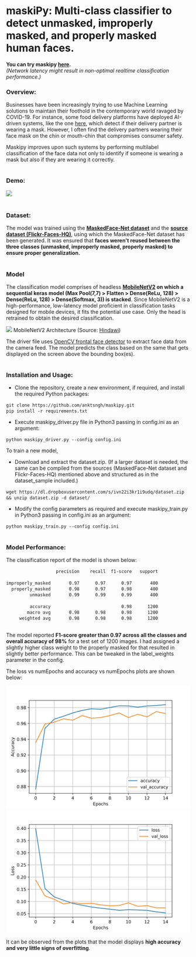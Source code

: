# maskiPy: Multi-class classifier to detect unmasked, improperly masked, and properly masked human faces.
**You can try maskipy [here](https://huggingface.co/spaces/anktsngh/maskipy).**  
*(Network latency might result in non-optimal realtime classification performance.)*

### Overview:
Businesses have been increasingly trying to use Machine Learning solutions to maintain their foothold in the contemporary world ravaged by COVID-19. For instance, some food delivery platforms have deployed AI-driven systems, like the one [here](https://www.pyimagesearch.com/2020/05/04/covid-19-face-mask-detector-with-opencv-keras-tensorflow-and-deep-learning/), which detect if their delivery partner is wearing a mask. However, I often find the delivery partners wearing their face mask on the chin or mouth-chin that compromises consumer safety.

Maskipy improves upon such systems by performing multilabel classification of the face data not only to identify if someone is wearing a mask but also if they are wearing it correctly.

#

### Demo:
![](.github/demo.gif)

#

### Dataset:
The model was trained using the **[MaskedFace-Net dataset](https://github.com/cabani/MaskedFace-Net)** and the **[source dataset (Flickr-Faces-HQ)](https://github.com/NVlabs/ffhq-dataset)**, using which the MaskedFace-Net dataset has been generated. It was ensured that **faces weren't reused between the three classes (unmasked, improperly masked, properly masked) to ensure proper generalization.**

#

### Model
The classification model comprises of headless **[MobileNetV2](https://keras.io/api/applications/mobilenet/) on which a sequential keras model (Max Pool(7,7) > Flatten > Dense(ReLu, 128) > Dense(ReLu, 128) > Dense(Softmax, 3)) is stacked**. Since MobileNetV2 is a high-performance, low-latency model proficient in classification tasks designed for mobile devices, it fits the potential use case. Only the head is retrained to obtain the desired classification.

![](https://user-images.githubusercontent.com/15859199/196212494-ed50e85d-d6ae-4649-bc91-e2876636e478.PNG)
MobileNetV2 Architecture (Source: [Hindawi](https://www.hindawi.com/journals/misy/2020/7602384/))

The driver file uses [OpenCV frontal face detector](https://github.com/opencv/opencv/blob/master/data/haarcascades/haarcascade_frontalface_default.xml) to extract face data from the camera feed. The model predicts the class based on the same that gets displayed on the screen above the bounding box(es).

#

### Installation and Usage:
* Clone the repository, create a new environment, if required, and install the required Python packages:
```
git clone https://github.com/anktsngh/maskipy.git
pip install -r requirements.txt
```
* Execute maskipy_driver.py file in Python3 passing in config.ini as an argument:
```
python maskipy_driver.py --config config.ini
```

To train a new model,
* Download and extract the dataset.zip. (If a larger dataset is needed, the same can be compiled from the sources (MaskedFace-Net dataset and Flickr-Faces-HQ) mentioned above and structured as in the dataset_sample included.)
```
wget https://dl.dropboxusercontent.com/s/ivn22i3kr1i9udq/dataset.zip && unzip dataset.zip -d dataset/
```
* Modify the config parameters as required and execute maskipy_train.py in Python3 passing in config.ini as an argument:
```
python maskipy_train.py --config config.ini
```

#

### Model Performance:

The classification report of the model is shown below:
```
                   precision    recall  f1-score   support
                   
improperly_masked       0.97      0.97      0.97       400
  properly_masked       0.98      0.97      0.98       400
         unmasked       0.99      0.99      0.99       400
         
         accuracy                           0.98      1200
        macro avg       0.98      0.98      0.98      1200
     weighted avg       0.98      0.98      0.98      1200
 
 ```
The model reported **F1-score greater than 0.97 across all the classes and overall accuracy of 98%** for a test set of 1200 images. I had assigned a slightly higher class weight to the properly masked for that resulted in slightly better performance. This can be tweaked in the label_weights parameter in the config.

The loss vs numEpochs and accuracy vs numEpochs plots are shown below:

![](.github/Accuracy.svg) ![](.github/Loss.svg)

It can be observed from the plots that the model displays **high accuracy and very little signs of overfitting**.
